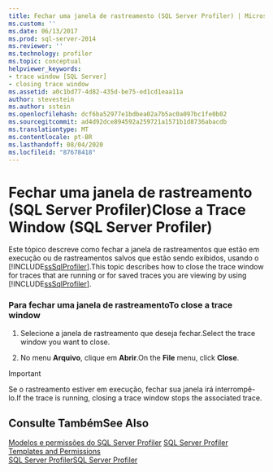 ```yaml
---
title: Fechar uma janela de rastreamento (SQL Server Profiler) | Microsoft Docs
ms.custom: ''
ms.date: 06/13/2017
ms.prod: sql-server-2014
ms.reviewer: ''
ms.technology: profiler
ms.topic: conceptual
helpviewer_keywords:
- trace window [SQL Server]
- closing trace window
ms.assetid: a0c1bd77-4d82-435d-be75-ed1cd1eaa11a
author: stevestein
ms.author: sstein
ms.openlocfilehash: dcf6ba52977e1bdbea02a7b5ac0a097bc1fe0b02
ms.sourcegitcommit: ad4d92dce894592a259721a1571b1d8736abacdb
ms.translationtype: MT
ms.contentlocale: pt-BR
ms.lasthandoff: 08/04/2020
ms.locfileid: "87678418"
---
```

# <a name="close-a-trace-window-sql-server-profiler"></a><span data-ttu-id="1135e-102">Fechar uma janela de rastreamento (SQL Server Profiler)</span><span class="sxs-lookup"><span data-stu-id="1135e-102">Close a Trace Window (SQL Server Profiler)</span></span>
  <span data-ttu-id="1135e-103">Este tópico descreve como fechar a janela de rastreamentos que estão em execução ou de rastreamentos salvos que estão sendo exibidos, usando o [!INCLUDE[ssSqlProfiler](../../includes/sssqlprofiler-md.md)].</span><span class="sxs-lookup"><span data-stu-id="1135e-103">This topic describes how to close the trace window for traces that are running or for saved traces you are viewing by using [!INCLUDE[ssSqlProfiler](../../includes/sssqlprofiler-md.md)].</span></span>  
  
### <a name="to-close-a-trace-window"></a><span data-ttu-id="1135e-104">Para fechar uma janela de rastreamento</span><span class="sxs-lookup"><span data-stu-id="1135e-104">To close a trace window</span></span>  
  
1.  <span data-ttu-id="1135e-105">Selecione a janela de rastreamento que deseja fechar.</span><span class="sxs-lookup"><span data-stu-id="1135e-105">Select the trace window you want to close.</span></span>  
  
2.  <span data-ttu-id="1135e-106">No menu **Arquivo**, clique em **Abrir**.</span><span class="sxs-lookup"><span data-stu-id="1135e-106">On the **File** menu, click **Close**.</span></span>  
  
> [!IMPORTANT]  
>  <span data-ttu-id="1135e-107">Se o rastreamento estiver em execução, fechar sua janela irá interrompê-lo.</span><span class="sxs-lookup"><span data-stu-id="1135e-107">If the trace is running, closing a trace window stops the associated trace.</span></span>  
  
## <a name="see-also"></a><span data-ttu-id="1135e-108">Consulte Também</span><span class="sxs-lookup"><span data-stu-id="1135e-108">See Also</span></span>  
 <span data-ttu-id="1135e-109">[Modelos e permissões do SQL Server Profiler](sql-server-profiler-templates-and-permissions.md) </span><span class="sxs-lookup"><span data-stu-id="1135e-109">[SQL Server Profiler Templates and Permissions](sql-server-profiler-templates-and-permissions.md) </span></span>  
 [<span data-ttu-id="1135e-110">SQL Server Profiler</span><span class="sxs-lookup"><span data-stu-id="1135e-110">SQL Server Profiler</span></span>](sql-server-profiler.md)  
  
  
